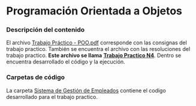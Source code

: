 # Programación Orientada a Objetos

### Descripción del contenido

El archivo [Trabajo Práctico - POO.pdf]() corresponde con las consignas del trabajo practico. También se encuentra el archivo con las resoluciones del trabajo practico. **Este archivo se llama** [**Trabajo Practico N4**](). Dentro se encuentra desarrollado el código y la ejecución.

### Carpetas de código
La carpeta [Sistema de Gestión de Empleados]() contiene el codigo desarrollado para el trabajo practico.